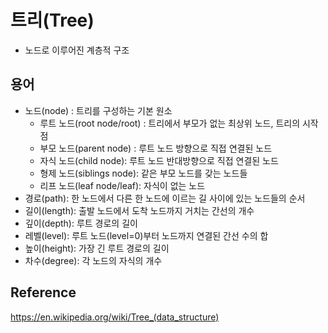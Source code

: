 # 트리(Tree)

- 노드로 이루어진 계층적 구조

## 용어

- 노드(node) : 트리를 구성하는 기본 원소
  - 루트 노드(root node/root) : 트리에서 부모가 없는 최상위 노드, 트리의 시작점
  - 부모 노드(parent node) : 루트 노드 방향으로 직접 연결된 노드
  - 자식 노드(child node): 루트 노드 반대방향으로 직접 연결된 노드
  - 형제 노드(siblings node): 같은 부모 노드를 갖는 노드들
  - 리프 노드(leaf node/leaf): 자식이 없는 노드
- 경로(path): 한 노드에서 다른 한 노드에 이르는 길 사이에 있는 노드들의 순서
- 길이(length): 출발 노드에서 도착 노드까지 거치는 간선의 개수
- 깊이(depth): 루트 경로의 길이
- 레벨(level): 루트 노드(level=0)부터 노드까지 연결된 간선 수의 합
- 높이(height): 가장 긴 루트 경로의 길이
- 차수(degree): 각 노드의 자식의 개수


## Reference

https://en.wikipedia.org/wiki/Tree_(data_structure)